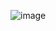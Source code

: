 ![image](https://user-images.githubusercontent.com/71370540/215629423-d5f9b4d5-7aac-4e57-a983-b2ce78f6a5b8.png)
